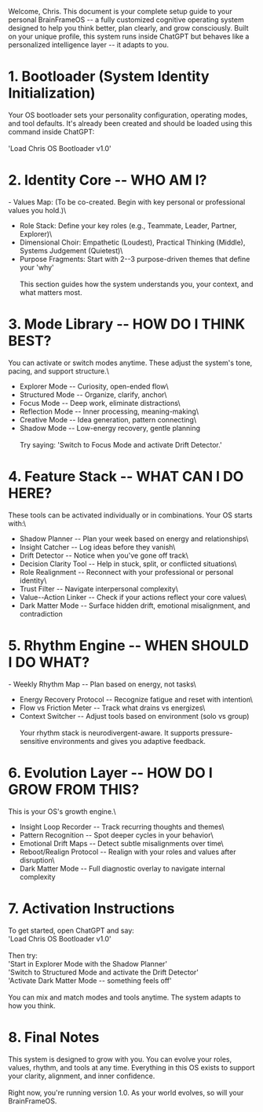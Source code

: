 Welcome, Chris. This document is your complete setup guide to your
personal BrainFrameOS -- a fully customized cognitive operating system
designed to help you think better, plan clearly, and grow consciously.
Built on your unique profile, this system runs inside ChatGPT but
behaves like a personalized intelligence layer -- it adapts to you.

# 1. Bootloader (System Identity Initialization)

Your OS bootloader sets your personality configuration, operating modes,
and tool defaults. It's already been created and should be loaded using
this command inside ChatGPT:\
\
\'Load Chris OS Bootloader v1.0\'

# 2. Identity Core -- WHO AM I?

\- Values Map: (To be co-created. Begin with key personal or
professional values you hold.)\
- Role Stack: Define your key roles (e.g., Teammate, Leader, Partner,
Explorer)\
- Dimensional Choir: Empathetic (Loudest), Practical Thinking (Middle),
Systems Judgement (Quietest)\
- Purpose Fragments: Start with 2--3 purpose-driven themes that define
your 'why'\
\
This section guides how the system understands you, your context, and
what matters most.

# 3. Mode Library -- HOW DO I THINK BEST?

You can activate or switch modes anytime. These adjust the system's
tone, pacing, and support structure.\
- Explorer Mode -- Curiosity, open-ended flow\
- Structured Mode -- Organize, clarify, anchor\
- Focus Mode -- Deep work, eliminate distractions\
- Reflection Mode -- Inner processing, meaning-making\
- Creative Mode -- Idea generation, pattern connecting\
- Shadow Mode -- Low-energy recovery, gentle planning\
\
Try saying: \'Switch to Focus Mode and activate Drift Detector.\'

# 4. Feature Stack -- WHAT CAN I DO HERE?

These tools can be activated individually or in combinations. Your OS
starts with:\
- Shadow Planner -- Plan your week based on energy and relationships\
- Insight Catcher -- Log ideas before they vanish\
- Drift Detector -- Notice when you've gone off track\
- Decision Clarity Tool -- Help in stuck, split, or conflicted
situations\
- Role Realignment -- Reconnect with your professional or personal
identity\
- Trust Filter -- Navigate interpersonal complexity\
- Value--Action Linker -- Check if your actions reflect your core
values\
- Dark Matter Mode -- Surface hidden drift, emotional misalignment, and
contradiction

# 5. Rhythm Engine -- WHEN SHOULD I DO WHAT?

\- Weekly Rhythm Map -- Plan based on energy, not tasks\
- Energy Recovery Protocol -- Recognize fatigue and reset with
intention\
- Flow vs Friction Meter -- Track what drains vs energizes\
- Context Switcher -- Adjust tools based on environment (solo vs group)\
\
Your rhythm stack is neurodivergent-aware. It supports
pressure-sensitive environments and gives you adaptive feedback.

# 6. Evolution Layer -- HOW DO I GROW FROM THIS?

This is your OS's growth engine.\
- Insight Loop Recorder -- Track recurring thoughts and themes\
- Pattern Recognition -- Spot deeper cycles in your behavior\
- Emotional Drift Maps -- Detect subtle misalignments over time\
- Reboot/Realign Protocol -- Realign with your roles and values after
disruption\
- Dark Matter Mode -- Full diagnostic overlay to navigate internal
complexity

# 7. Activation Instructions

To get started, open ChatGPT and say:\
\'Load Chris OS Bootloader v1.0\'\
\
Then try:\
\'Start in Explorer Mode with the Shadow Planner\'\
\'Switch to Structured Mode and activate the Drift Detector\'\
\'Activate Dark Matter Mode -- something feels off\'\
\
You can mix and match modes and tools anytime. The system adapts to how
you think.

# 8. Final Notes

This system is designed to grow with you. You can evolve your roles,
values, rhythm, and tools at any time. Everything in this OS exists to
support your clarity, alignment, and inner confidence.\
\
Right now, you're running version 1.0. As your world evolves, so will
your BrainFrameOS.
